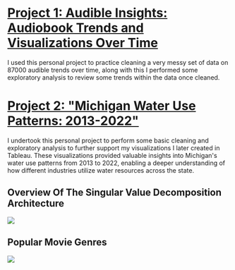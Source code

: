 # [Project 1: Audible Insights: Audiobook Trends and Visualizations Over Time](https://github.com/faoroj/Audible-Data-Project)

I used this personal project to practice cleaning a very messy set of data on 87000 audible trends over time, along with this I performed some exploratory analysis to review some trends within the data once cleaned.


# [Project 2: "Michigan Water Use Patterns: 2013-2022"](https://github.com/faoroj/Michigan-Water-Usage)

I undertook this personal project to perform some basic cleaning and exploratory analysis to further support my visualizations I later created in Tableau. These visualizations provided valuable insights into Michigan's water use patterns from 2013 to 2022, enabling a deeper understanding of how different industries utilize water resources across the state.





## Overview Of The Singular Value Decomposition Architecture  
![](Images/Picture%201.png) 
## Popular Movie Genres  
![](Images/Picture%202.png)
